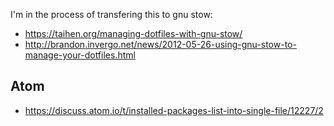 I'm in the process of transfering this to gnu stow:

- https://taihen.org/managing-dotfiles-with-gnu-stow/
- http://brandon.invergo.net/news/2012-05-26-using-gnu-stow-to-manage-your-dotfiles.html

## Atom

- https://discuss.atom.io/t/installed-packages-list-into-single-file/12227/2
